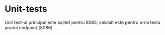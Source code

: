 # Unit-tests

Unit test-ul principal este sqlite1 pentru 8085; celalalt este pentru a-mi testa proriul endpoint (8086)
